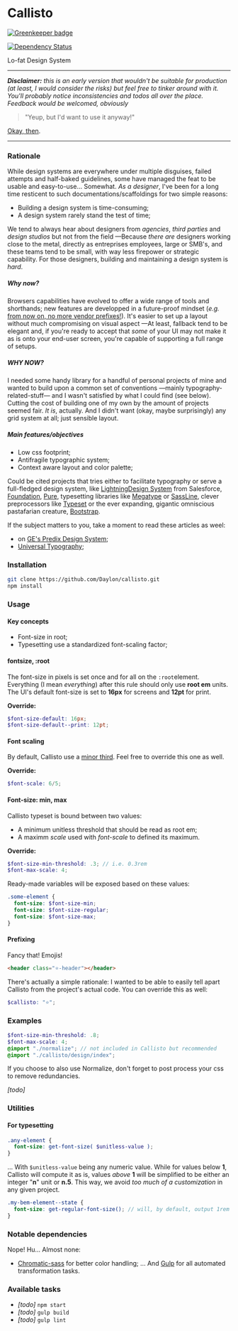 # Callisto

[![Greenkeeper badge](https://badges.greenkeeper.io/Daylon/callisto.svg)](https://greenkeeper.io/)

[![Dependency Status](https://dependencyci.com/github/Daylon/callisto/badge)](https://dependencyci.com/github/Daylon/callisto)

Lo-fat Design System

----

_**Disclaimer:** this is an early version that wouldn't be suitable for production (at least, I would consider the risks) but feel free to tinker around with it. You'll probably notice inconsistencies and todos all over the place. Feedback would be welcomed, obviously_

> "Yeup, but I'd want to use it anyway!"

[Okay, then](https://github.com/daylon/callisto#usage).

----

### Rationale

While design systems are everywhere under multiple disguises, failed attempts and half-baked guidelines, some have managed the feat to be usable and easy-to-use… Somewhat. _As a designer_, I've been for a long time resticent to such documentations/scaffoldings for two simple reasons:

- Building a design system is time-consuming;
- A design system rarely stand the test of time;

We tend to always hear about designers from _agencies_, _third parties_ and _design studios_ but not from the field —Because _there are_ designers working close to the metal, directly as entreprises employees, large or SMB's, and these teams tend to be small, with way less firepower or strategic capability. For those designers, building and maintaining a design system is _hard_.

##### Why now?

Browsers capabilities have evolved to offer a wide range of tools and shorthands; new features are developped in a future-proof mindset (_e.g._ [from now on, no more vendor prefixes!](https://webkit.org/blog/6131/updating-our-prefixing-policy/)). It's easier to set up a layout without much compromising on visual aspect —At least, fallback tend to be elegant and, if you're ready to accept that _some_ of your UI may not make it as is onto your end-user screen, you're capable of supporting a full range of setups.

##### WHY NOW?

I needed some handy library for a handful of personal projects of mine and wanted to build upon a common set of conventions —mainly typography-related-stuff— and I wasn't satisfied by what I could find (see below). Cutting the cost of building one of my own by the amount of projects seemed fair. _It is_, actually. And I didn't want (okay, maybe surprisingly) any grid system at all; just sensible layout.

##### Main features/objectives

- Low css footprint;
- Antifragile typographic system;
- Context aware layout and color palette;

Could be cited projects that tries either to facilitate typography or serve a full-fledged design system, like [LightningDesign System](https://www.lightningdesignsystem.com) from Salesforce, [Foundation](http://foundation.zurb.com/), [Pure](http://purecss.io/), typesetting libraries like [Megatype](https://github.com/StudioThick/megatype) or [SassLine](https://sassline.com/), clever preprocessors like [Typeset](https://blot.im/typeset/) or the ever expanding, gigantic omniscious pastafarian creature, [Bootstrap](https://getbootstrap.com/).

If the subject matters to you, take a moment to read these articles as weel:
- on [GE's Predix Design System](https://medium.com/ge-design/ges-predix-design-system-8236d47b0891#.qhoijh3wp);
- [Universal Typography](http://universaltypography.com/);

### Installation

```sh
git clone https://github.com/Daylon/callisto.git
npm install
```

### Usage

#### Key concepts
- Font-size in root;
- Typesetting use a standardized font-scaling factor;

#### fontsize, :root
The font-size in pixels is set once and for all on the `:root`element.
Everything (I mean _everything_) after this rule should only use **root em** units.
The UI's default font-size is set to **16px** for screens and **12pt** for print.

**Override:**
```scss
$font-size-default: 16px;
$font-size-default--print: 12pt;
```

#### Font scaling
By default, Callisto use a [minor third](http://www.modularscale.com/?1&em&1.2&web&text). Feel free to override this one as well.

**Override:**
```scss
$font-scale: 6/5;
```

#### Font-size: min, max

Callisto typeset is bound between two values:
- A minimum unitless threshold that should be read as root em;
- A maximm _scale_ used with _font-scale_ to defined its maximum.

**Override:**
```scss
$font-size-min-threshold: .3; // i.e. 0.3rem
$font-max-scale: 4;
```

Ready-made variables will be exposed based on these values:
```scss
.some-element {
  font-size: $font-size-min;
  font-size: $font-size-regular;
  font-size: $font-size-max;
}

```

#### Prefixing

Fancy that! Emojis!
```html
<header class="⭐-header"></header>
```
There's actually a simple rationale: I wanted to be able to easily tell apart Callisto from the project's actual code. You can override this as well:

```scss
$callisto: "⭐";
```


### Examples

```scss
$font-size-min-threshold: .8;
$font-max-scale: 4;
@import "./normalize"; // not included in Callisto but recommended
@import "./callisto/design/index";
```
If you choose to also use Normalize, don't forget to post process your css to remove redundancies.

_[todo]_

### Utilities

#### For typesetting

```scss
.any-element {
  font-size: get-font-size( $unitless-value );
}
```
… With `$unitless-value` being any numeric value.
While for values below **1**, Callisto will compute it as is, values _above_ **1** will be simplified to be either an integer "**n**" unit or **n.5**. This way, we avoid _too much of a customization_ in any given project.

```scss
.my-bem-element--state {
  font-size: get-regular-font-size(); // will, by default, output 1rem
}
```

### Notable dependencies

Nope! Hu… Almost none:
- [Chromatic-sass](https://github.com/maxluster/chromatic-sass) for better color handling;
… And [Gulp](https://github.com/gulpjs/gulp) for all automated transformation tasks.



### Available tasks

- _[todo]_ `npm start`
- _[todo]_ `gulp build`
- _[todo]_ `gulp lint`



